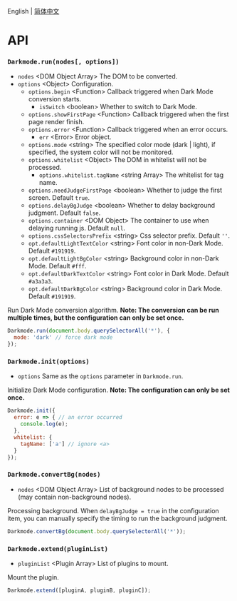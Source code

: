 English | [简体中文](../cn/API.md)

API
==============================

### `Darkmode.run(nodes[, options])`

- `nodes` &lt;DOM Object Array&gt; The DOM to be converted.
- `options` &lt;Object&gt; Configuration.
  - `options.begin` &lt;Function&gt; Callback triggered when Dark Mode conversion starts.
    - `isSwitch` &lt;boolean&gt; Whether to switch to Dark Mode.
  - `options.showFirstPage` &lt;Function&gt; Callback triggered when the first page render finish.
  - `options.error` &lt;Function&gt; Callback triggered when an error occurs.
    - `err` &lt;Error&gt; Error object.
  - `options.mode` &lt;string&gt; The specified color mode (dark | light), if specified, the system color will not be monitored.
  - `options.whitelist` &lt;Object&gt; The DOM in whitelist will not be processed.
    - `options.whitelist.tagName` &lt;string Array&gt; The whitelist for tag name.
  - `options.needJudgeFirstPage` &lt;boolean&gt; Whether to judge the first screen. Default `true`.
  - `options.delayBgJudge` &lt;boolean&gt; Whether to delay background judgment. Default `false`.
  - `options.container` &lt;DOM Object&gt; The container to use when delaying running js. Default `null`.
  - `options.cssSelectorsPrefix` &lt;string&gt; Css selector prefix. Default `''`.
  - `opt.defaultLightTextColor` &lt;string&gt; Font color in non-Dark Mode. Default `#191919`.
  - `opt.defaultLightBgColor` &lt;string&gt; Background color in non-Dark Mode. Default `#fff`.
  - `opt.defaultDarkTextColor` &lt;string&gt; Font color in Dark Mode. Default `#a3a3a3`.
  - `opt.defaultDarkBgColor` &lt;string&gt; Background color in Dark Mode. Default `#191919`.

Run Dark Mode conversion algorithm. **Note: The conversion can be run multiple times, but the configuration can only be set once.**

```javascript
Darkmode.run(document.body.querySelectorAll('*'), {
  mode: 'dark' // force dark mode
});
```

### `Darkmode.init(options)`

- `options` Same as the `options` parameter in `Darkmode.run`.

Initialize Dark Mode configuration. **Note: The configuration can only be set once.**

```javascript
Darkmode.init({
  error: e => { // an error occurred
    console.log(e);
  },
  whitelist: {
    tagName: ['a'] // ignore <a>
  }
});
```

### `Darkmode.convertBg(nodes)`

- `nodes` &lt;DOM Object Array&gt; List of background nodes to be processed (may contain non-background nodes).

Processing background. When `delayBgJudge = true` in the configuration item, you can manually specify the timing to run the background judgment.

```javascript
Darkmode.convertBg(document.body.querySelectorAll('*'));
```

### `Darkmode.extend(pluginList)`

- `pluginList` &lt;Plugin Array&gt; List of plugins to mount.

Mount the plugin.

```javascript
Darkmode.extend([pluginA, pluginB, pluginC]);
```
